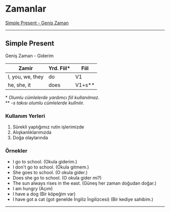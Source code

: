 # Zamanlar

[Simple Present - Geniş Zaman](#simple-present) 

---

## Simple Present

Geniş Zaman - Giderim

|Zamir|Yrd. Fiil*|Fiil|
|-----|---------|----|
|I, you, we, they|do|V1|
|he, she, it|does|V1+s**|

\* *Olumlu cümlelerde yardımcı fiil kullanılmaz.*  
\*\* *-s takısı olumlu cümlelerde kullnılır.*

### Kullanım Yerleri

1. Sürekli yaptığımız rutin işlerimizde
2. Alışkanlıklarımızda
3. Doğa olaylarında

### Örnekler

- I go to school. (Okula giderim.) 
- I don't go to school. (Okula gitmem.)
- She goes to school. (O okula gider.) 
- Does she go to school. (O okula gider mi?)
- The sun always rises in the east. (Güneş her zaman doğudan doğar.)
- I am hungry (Açım)
- I have a dog (Bir köpeğim var)
- I have got a cat (got genelde İngiliz İngilizcesi) (Bir kediye sahibim.)

---
